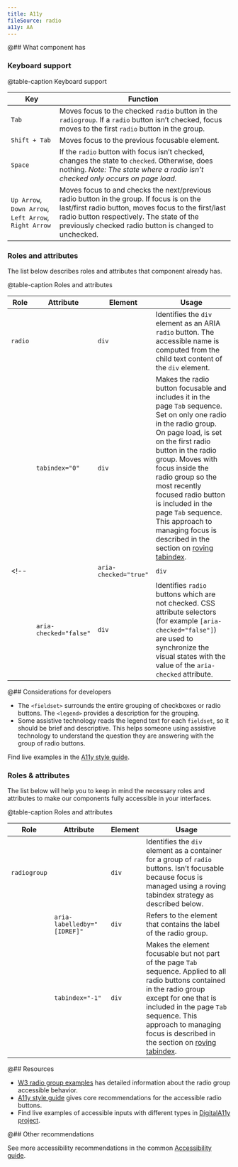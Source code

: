 ```yaml
---
title: A11y
fileSource: radio
a11y: AA
---
```


@## What component has

### Keyboard support

@table-caption Keyboard support

| Key                                  | Function                                                                                                                                                                                                                                              |
| ------------------------------------ | ----------------------------------------------------------------------------------------------------------------------------------------------------------------------------------------------------------------------------------------------------- |
| `Tab`                                | Moves focus to the checked `radio` button in the `radiogroup`. If a `radio` button isn’t checked, focus moves to the first `radio` button in the group.                                                                                              |
| `Shift + Tab`                        | Moves focus to the previous focusable element.                                                                                                                                                                                                        |
| `Space`                              | If the `radio` button with focus isn’t checked, changes the state to `checked`. Otherwise, does nothing. _Note: The state where a radio isn’t checked only occurs on page load._                                                                    |
| `Up Arrow`, `Down Arrow`, `Left Arrow`, `Right Arrow` | Moves focus to and checks the next/previous radio button in the group. If focus is on the last/first radio button, moves focus to the first/last radio button respectively. The state of the previously checked radio button is changed to unchecked. |

### Roles and attributes

The list below describes roles and attributes that component already has.

@table-caption Roles and attributes

| Role  | Attribute              | Element | Usage                                                                                                                                                                                                                                                                                                                                                                                                                                                                    |
| ----- | ---------------------- | ------- | ------------------------------------------------------------------------------------------------------------------------------------------------------------------------------------------------------------------------------------------------------------------------------------------------------------------------------------------------------------------------------------------------------------------------------------------------------------------------ |
| `radio` |                        | `div`   | Identifies the `div` element as an ARIA `radio` button. The accessible name is computed from the child text content of the `div` element.                                                                                                                                                                                                                                                                                                                                |
|       | `tabindex="0"`         | `div`   | Makes the radio button focusable and includes it in the page `Tab` sequence. Set on only one radio in the radio group. On page load, is set on the first radio button in the radio group. Moves with focus inside the radio group so the most recently focused radio button is included in the page `Tab` sequence. This approach to managing focus is described in the section on [roving tabindex](https://www.w3.org/TR/wai-aria-practices-1.1/#kbd_roving_tabindex). |
<!-- |       | `aria-checked="true"`  | `div`   | Identifies `radio` buttons which is checked. CSS attribute selectors (for example `[aria-checked="true"]`) are used to synchronize the visual states with the value of the `aria-checked` attribute.                                                                                                                                                                                                                                                                            |
|       | `aria-checked="false"` | `div`   | Identifies `radio` buttons which are not checked. CSS attribute selectors (for example `[aria-checked="false"]`) are used to synchronize the visual states with the value of the `aria-checked` attribute.                                                                                                                                                                                                                                                                      | -->

@## Considerations for developers

- The `<fieldset>` surrounds the entire grouping of checkboxes or radio buttons. The `<legend>` provides a description for the grouping.
- Some assistive technology reads the legend text for each `fieldset`, so it should be brief and descriptive. This helps someone using assistive technology to understand the question they are answering with the group of radio buttons.

Find live examples in the [A11y style guide](https://a11y-style-guide.com/style-guide/section-forms.html#kssref-forms-radio-buttons).

### Roles & attributes

The list below will help you to keep in mind the necessary roles and attributes to make our components fully accessible in your interfaces.

@table-caption Roles and attributes

| Role       | Attribute                   | Element | Usage                                                                                                                                                                                                                                                                                                                                           |
| ---------- | --------------------------- | ------- | ----------------------------------------------------------------------------------------------------------------------------------------------------------------------------------------------------------------------------------------------------------------------------------------------------------------------------------------------- |
| `radiogroup` |                             | `div`   | Identifies the `div` element as a container for a group of `radio` buttons. Isn’t focusable because focus is managed using a roving tabindex strategy as described below.                                                                                                                                                                      |
|            | `aria-labelledby="[IDREF]"` | `div`   | Refers to the element that contains the label of the radio group.                                                                                                                                                                                                                                                                               |
|            | `tabindex="-1"`             | `div`   | Makes the element focusable but not part of the page `Tab` sequence. Applied to all radio buttons contained in the radio group except for one that is included in the page `Tab` sequence. This approach to managing focus is described in the section on [roving tabindex](https://www.w3.org/TR/wai-aria-practices-1.1/#kbd_roving_tabindex). |

@## Resources

- [W3 radio group examples](https://www.w3.org/TR/wai-aria-practices-1.1/examples/radio/radio-1/radio-1.html) has detailed information about the radio group accessible behavior.
- [A11y style guide](https://a11y-style-guide.com/style-guide/section-forms.html#kssref-forms-radio-buttons) gives core recommendations for the accessible radio buttons.
- Find live examples of accessible inputs with different types in [DigitalA11y project](https://www.digitala11y.com/demos/accessibility-of-html-input-types-examples/).

@## Other recommendations

See more accessibility recommendations in the common [Accessibility guide](/core-principles/a11y/).
